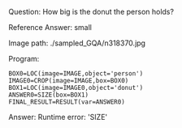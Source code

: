Question: How big is the donut the person holds?

Reference Answer: small

Image path: ./sampled_GQA/n318370.jpg

Program:

```
BOX0=LOC(image=IMAGE,object='person')
IMAGE0=CROP(image=IMAGE,box=BOX0)
BOX1=LOC(image=IMAGE0,object='donut')
ANSWER0=SIZE(box=BOX1)
FINAL_RESULT=RESULT(var=ANSWER0)
```
Answer: Runtime error: 'SIZE'

